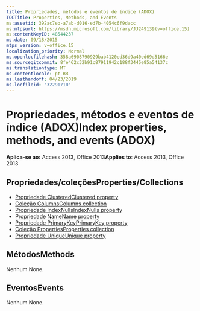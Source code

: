 ```yaml
---
title: Propriedades, métodos e eventos de índice (ADOX)
TOCTitle: Properties, Methods, and Events
ms:assetid: 392ac7eb-a7ab-d016-ed7b-4054c6f9dacc
ms:mtpsurl: https://msdn.microsoft.com/library/JJ249139(v=office.15)
ms:contentKeyID: 48544237
ms.date: 09/18/2015
mtps_version: v=office.15
localization_priority: Normal
ms.openlocfilehash: 358a6908790929bab4120ed36d9a40ed69d5166e
ms.sourcegitcommit: 8fe462c32b91c87911942c188f3445e85a54137c
ms.translationtype: MT
ms.contentlocale: pt-BR
ms.lasthandoff: 04/23/2019
ms.locfileid: "32291710"
---
```

# <a name="index-properties-methods-and-events-adox"></a><span data-ttu-id="03d4b-102">Propriedades, métodos e eventos de índice (ADOX)</span><span class="sxs-lookup"><span data-stu-id="03d4b-102">Index properties, methods, and events (ADOX)</span></span>


<span data-ttu-id="03d4b-103">**Aplica-se ao:** Access 2013, Office 2013</span><span class="sxs-lookup"><span data-stu-id="03d4b-103">**Applies to**: Access 2013, Office 2013</span></span>

## <a name="propertiescollections"></a><span data-ttu-id="03d4b-104">Propriedades/coleções</span><span class="sxs-lookup"><span data-stu-id="03d4b-104">Properties/Collections</span></span>

- [<span data-ttu-id="03d4b-105">Propriedade Clustered</span><span class="sxs-lookup"><span data-stu-id="03d4b-105">Clustered property</span></span>](clustered-property-adox.md)
- [<span data-ttu-id="03d4b-106">Coleção Columns</span><span class="sxs-lookup"><span data-stu-id="03d4b-106">Columns collection</span></span>](columns-collection-adox.md)
- [<span data-ttu-id="03d4b-107">Propriedade IndexNulls</span><span class="sxs-lookup"><span data-stu-id="03d4b-107">IndexNulls property</span></span>](indexnulls-property-adox.md)
- [<span data-ttu-id="03d4b-108">Propriedade Name</span><span class="sxs-lookup"><span data-stu-id="03d4b-108">Name property</span></span>](name-property-adox.md)
- [<span data-ttu-id="03d4b-109">Propriedade PrimaryKey</span><span class="sxs-lookup"><span data-stu-id="03d4b-109">PrimaryKey property</span></span>](primarykey-property-adox.md)
- [<span data-ttu-id="03d4b-110">Coleção Properties</span><span class="sxs-lookup"><span data-stu-id="03d4b-110">Properties collection</span></span>](properties-collection-ado.md)
- [<span data-ttu-id="03d4b-111">Propriedade Unique</span><span class="sxs-lookup"><span data-stu-id="03d4b-111">Unique property</span></span>](unique-property-adox.md)


## <a name="methods"></a><span data-ttu-id="03d4b-112">Métodos</span><span class="sxs-lookup"><span data-stu-id="03d4b-112">Methods</span></span>

<span data-ttu-id="03d4b-113">Nenhum.</span><span class="sxs-lookup"><span data-stu-id="03d4b-113">None.</span></span>

## <a name="events"></a><span data-ttu-id="03d4b-114">Eventos</span><span class="sxs-lookup"><span data-stu-id="03d4b-114">Events</span></span>

<span data-ttu-id="03d4b-115">Nenhum.</span><span class="sxs-lookup"><span data-stu-id="03d4b-115">None.</span></span>


